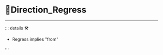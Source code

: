 # 🔻<via>Direction_Regress</via>

---

<!-- =================================================== -->
<!-- =================================================== -->
<!-- =================================================== -->
<!-- =================================================== -->
<!-- =================================================== -->
::: details 🛠

- Regress implies "from"

:::
